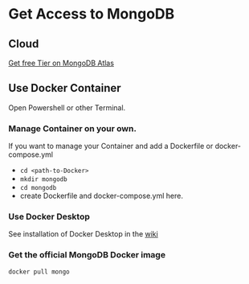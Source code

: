 # Get Access to MongoDB

## Cloud

[Get free Tier on MongoDB Atlas](https://docs.atlas.mongodb.com/tutorial/deploy-free-tier-cluster/)

## Use Docker Container

Open Powershell or other Terminal.

### Manage Container on your own.

If you want to manage your Container and add a Dockerfile or docker-compose.yml
- `cd <path-to-Docker>`
- `mkdir mongodb`
- `cd mongodb`
- create Dockerfile and docker-compose.yml here.

### Use Docker Desktop

See installation of Docker Desktop in the [wiki](https://github.com/Digital-Media/big_data/wiki)

### Get the official MongoDB Docker image
```shell
docker pull mongo
```
